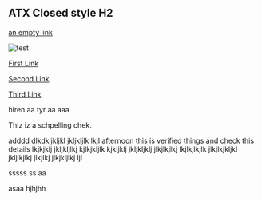 ## ATX Closed style H2 ##

[an empty link]()

![test](https://github.com/hirenp-waferwire/TestMD/workflows/test/badge.svg)

[First Link](https://www.google.com)

[Second Link](https://www.testaaaaaa.com)

[Third Link](https://www.google.com)

hiren 
aa
tyr
aa
aaa

Thiz iz a schpelling chek.

adddd  dlkdkljkljkl jkljkljlk lkjl 
afternoon this is verified things and check this details
lkjkjklj jkljkljlkj kjlkjkljlk kjkljklj  jkljkljklj jlkjlkjlkj lkjlkjlkjlk jlkjlkjkljkl jkljlkjlkj jlkjlkj 
jlkjkljlkj ljl

sssss ss
aa

asaa
hjhjhh
